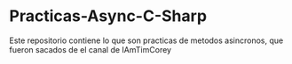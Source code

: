 # Practicas-Async-C-Sharp
Este repositorio contiene lo que son practicas de metodos asincronos, que fueron sacados de el canal de IAmTimCorey
